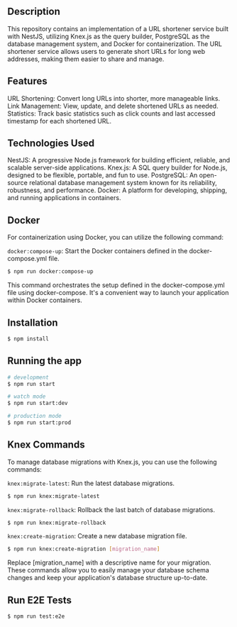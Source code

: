 ## Description

This repository contains an implementation of a URL shortener service built with NestJS, utilizing Knex.js as the query builder, PostgreSQL as the database management system, and Docker for containerization. The URL shortener service allows users to generate short URLs for long web addresses, making them easier to share and manage.

## Features
URL Shortening: Convert long URLs into shorter, more manageable links.
Link Management: View, update, and delete shortened URLs as needed.
Statistics: Track basic statistics such as click counts and last accessed timestamp for each shortened URL.

## Technologies Used
NestJS: A progressive Node.js framework for building efficient, reliable, and scalable server-side applications.
Knex.js: A SQL query builder for Node.js, designed to be flexible, portable, and fun to use.
PostgreSQL: An open-source relational database management system known for its reliability, robustness, and performance.
Docker: A platform for developing, shipping, and running applications in containers.

## Docker
For containerization using Docker, you can utilize the following command:

`docker:compose-up`: Start the Docker containers defined in the docker-compose.yml file.
```bash
$ npm run docker:compose-up
```
This command orchestrates the setup defined in the docker-compose.yml file using docker-compose. It's a convenient way to launch your application within Docker containers.

## Installation

```bash
$ npm install
```

## Running the app

```bash
# development
$ npm run start

# watch mode
$ npm run start:dev

# production mode
$ npm run start:prod
```

## Knex Commands
To manage database migrations with Knex.js, you can use the following commands:

`knex:migrate-latest`: Run the latest database migrations.
```bash
$ npm run knex:migrate-latest
```

`knex:migrate-rollback`: Rollback the last batch of database migrations.
```bash
$ npm run knex:migrate-rollback
```
`knex:create-migration`: Create a new database migration file.
```bash
$ npm run knex:create-migration [migration_name]
```
Replace [migration_name] with a descriptive name for your migration.
These commands allow you to easily manage your database schema changes and keep your application's database structure up-to-date.

## Run E2E Tests

```bash
$ npm run test:e2e
```
